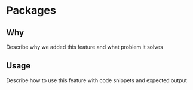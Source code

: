 # Packages

## Why
Describe why we added this feature and what problem it solves

## Usage
Describe how to use this feature with code snippets and expected output
